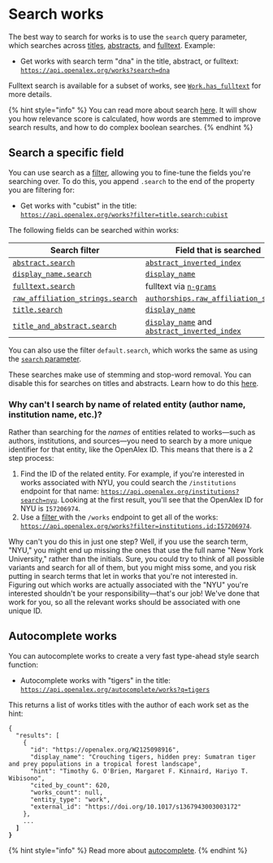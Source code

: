 # Search works

The best way to search for works is to use the `search` query parameter, which searches across [titles](work-object/#title), [abstracts](work-object/#abstract\_inverted\_index), and [fulltext](work-object/README.md#has_fulltext). Example:

* Get works with search term "dna" in the title, abstract, or fulltext:\
  [`https://api.openalex.org/works?search=dna`](https://api.openalex.org/works?search=dna)

Fulltext search is available for a subset of works, see [`Work.has_fulltext`](./work-object/README.md#has_fulltext) for more details.

{% hint style="info" %}
You can read more about search [here](../../how-to-use-the-api/get-lists-of-entities/search-entities.md). It will show you how relevance score is calculated, how words are stemmed to improve search results, and how to do complex boolean searches.
{% endhint %}

## Search a specific field

You can use search as a [filter](../../how-to-use-the-api/get-lists-of-entities/filter-entity-lists.md), allowing you to fine-tune the fields you're searching over. To do this, you append `.search` to the end of the property you are filtering for:

* Get works with "cubist" in the title:\
  [`https://api.openalex.org/works?filter=title.search:cubist`](https://api.openalex.org/works?filter=title.search:cubist)

The following fields can be searched within works:

| Search filter                                                                        | Field that is searched                                                  |
| ------------------------------------------------------------------------------------ | ----------------------------------------------------------------------- |
| [`abstract.search`](filter-works.md#abstract.search)                                 | [`abstract_inverted_index`](work-object/#abstract\_inverted\_index)     |
| [`display_name.search`](filter-works.md#display\_name.search-alias-title.search)     | [`display_name`](work-object/#display\_name)                            |
| [`fulltext.search`](filter-works.md#fulltext.search)                                 | fulltext via [`n-grams`](get-n-grams.md)                                |
| [`raw_affiliation_strings.search`](filter-works.md#raw_affiliation_stringssearch)      | [`authorships.raw_affiliation_strings`](./work-object/authorship-object.md#raw_affiliation_strings)  |
| [`title.search`](filter-works.md#display\_name.search-alias-title.search)            | [`display_name`](work-object/#display\_name)                            |
| [`title_and_abstract.search`](filter-works.md#title_and_abstractsearch)            | [`display_name`](work-object/#display\_name) and [`abstract_inverted_index`](work-object/#abstract\_inverted\_index)  |

You can also use the filter `default.search`, which works the same as using the [`search` parameter](#search-works).

These searches make use of stemming and stop-word removal. You can disable this for searches on titles and abstracts. Learn how to do this [here](../../how-to-use-the-api/get-lists-of-entities/search-entities.md#search-without-stemming).

### Why can't I search by name of related entity (author name, institution name, etc.)?

Rather than searching for the _names_ of entities related to works—such as authors, institutions, and sources—you need to search by a more unique identifier for that entity, like the OpenAlex ID. This means that there is a 2 step process:

1. Find the ID of the related entity. For example, if you're interested in works associated with NYU, you could search the `/institutions` endpoint for that name: [`https://api.openalex.org/institutions?search=nyu`](https://api.openalex.org/institutions?search=nyu). Looking at the first result, you'll see that the OpenAlex ID for NYU is `I57206974`.
2. Use a [filter ](filter-works.md)with the `/works` endpoint to get all of the works: [`https://api.openalex.org/works?filter=institutions.id:I57206974`](https://api.openalex.org/works?filter=institutions.id:I57206974).

Why can't you do this in just one step? Well, if you use the search term, "NYU," you might end up missing the ones that use the full name "New York University," rather than the initials. Sure, you could try to think of all possible variants and search for all of them, but you might miss some, and you risk putting in search terms that let in works that you're not interested in. Figuring out which works are actually associated with the "NYU" you're interested shouldn't be your responsibility—that's our job! We've done that work for you, so all the relevant works should be associated with one unique ID.

## Autocomplete works

You can autocomplete works to create a very fast type-ahead style search function:

* Autocomplete works with "tigers" in the title:\
  [`https://api.openalex.org/autocomplete/works?q=tigers`](https://api.openalex.org/autocomplete/works?q=tigers)

This returns a list of works titles with the author of each work set as the hint:

<pre class="language-json"><code class="lang-json">{ 
  "results": [
    {
      "id": "https://openalex.org/W2125098916",
      "display_name": "Crouching tigers, hidden prey: Sumatran tiger and prey populations in a tropical forest landscape",
      "hint": "Timothy G. O'Brien, Margaret F. Kinnaird, Hariyo T. Wibisono",
      "cited_by_count": 620,
      "works_count": null,
      "entity_type": "work",
      "external_id": "https://doi.org/10.1017/s1367943003003172"
    },
    ...
<strong>  ]
</strong><strong>}
</strong></code></pre>

{% hint style="info" %}
Read more about [autocomplete](../../how-to-use-the-api/get-lists-of-entities/autocomplete-entities.md).
{% endhint %}
